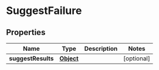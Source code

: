 
# SuggestFailure

## Properties
Name | Type | Description | Notes
------------ | ------------- | ------------- | -------------
**suggestResults** | [**Object**](.md) |  |  [optional]



